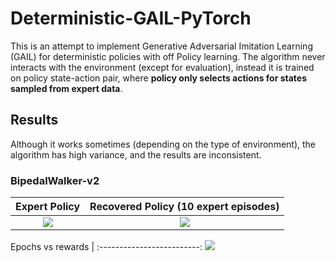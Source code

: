 # Deterministic-GAIL-PyTorch
This is an attempt to implement Generative Adversarial Imitation Learning (GAIL) for deterministic policies with off Policy learning. The algorithm never interacts with the environment (except for evaluation), instead it is trained on policy state-action pair, where **policy only selects actions for states sampled from expert data**.


## Results

Although it works sometimes (depending on the type of environment), the algorithm has high variance, and the results are inconsistent.

### BipedalWalker-v2

Expert Policy              |  Recovered Policy (10 expert episodes)
:-------------------------:|:-------------------------:
![](https://github.com/nikhilbarhate99/Deterministic-GAIL-PyTorch/blob/master/gif/BipedalWalker_expert.gif) |  ![](https://github.com/nikhilbarhate99/Deterministic-GAIL-PyTorch/blob/master/gif/BipedalWalker_learned.gif)

Epochs vs rewards   |
:-------------------------:
![](https://github.com/nikhilbarhate99/Deterministic-GAIL-PyTorch/blob/master/gif/graph_BipedalWalker-v2.png)
